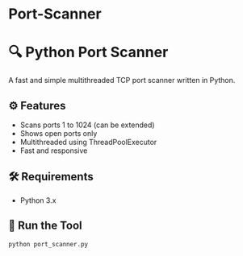 # Port-Scanner

# 🔍 Python Port Scanner

A fast and simple multithreaded TCP port scanner written in Python.

## ⚙️ Features
- Scans ports 1 to 1024 (can be extended)
- Shows open ports only
- Multithreaded using ThreadPoolExecutor
- Fast and responsive

## 🛠️ Requirements
- Python 3.x

## 🚀 Run the Tool

```bash
python port_scanner.py

